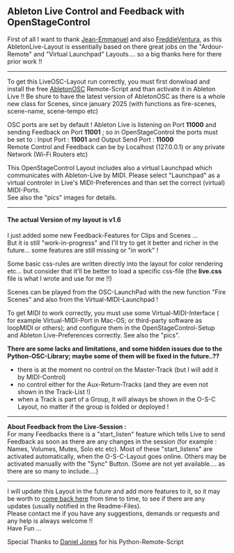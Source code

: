 ## Ableton Live  Control and Feedback with OpenStageControl    

First of all I want to thank [Jean-Emmanuel](https://github.com/jean-emmanuel/ardour-control) and also [FreddieVentura](https://github.com/freddieventura/virtual-launchpad), as this AbletonLive-Layout is essentially based on there great jobs on the "Ardour-Remote" and "Virtual Launchpad" Layouts.... so a big thanks here for there prior work !!

---
To get this LiveOSC-Layout run correctly, you must first donwload and install the free [AbletonOSC](https://github.com/ideoforms/AbletonOSC) Remote-Script and than activate it in Ableton Live !! Be shure to have the latest version of AbletonOSC as there is a whole new class for Scenes, since january 2025 (with functions as fire-scenes, scene-name, scene-tempo etc)   

OSC ports are set by default ! Ableton Live is listening on Port **11000** and sending Feedback on Port **11001** ; so in OpenStageControl the ports must be set to : Input Port : **11001** and Output Send Port : **11000**    
Remote Control and Feedback can be by Localhost (127.0.0.1) or any private Network (Wi-Fi Routers etc)   

This OpenStageControl Layout includes also a virtual Launchpad which communicates with Ableton-Live by MIDI. Please select "Launchpad" as a virtual controler in Live's MIDI-Preferences and than set the correct (virtual) MIDI-Ports.    
See also the "pics" images for details.

---
#### The actual Version of my layout is  v1.6     
I just added some new Feedback-Features for Clips and Scenes ...     
But it is still "work-in-progress" and I'll try to get it better and richer in the future... some features are still missing or "in work" !  

Some basic css-rules are written directly into the layout for color rendering etc... but consider that it'll be better to load a specific css-file (the **live.css** file is what I wrote and use for me !!)   
   
Scenes can  be played from the OSC-LaunchPad with the new function "Fire Scenes" and also from the Virtual-MIDI-Launchpad !    

To get MIDI to work correctly, you must use some Virtual-MIDI-Interface ( for example Virtual-MIDI-Port in Mac-OS; or third-party software as loopMIDI or others); and configure them in the OpenStageControl-Setup and Ableton Live-Preferences correctly. See also the "pics".      

**There are some lacks and limitations, and some hidden issues due to the Python-OSC-Library; maybe some of them will be fixed in the future..??**
- there is at the moment no control on the Master-Track (but I will add it by MIDI-Control)
- no control either for the Aux-Return-Tracks (and they are even not shown in the Track-List !)
- when a Track is part of a Group, it will always be shown in the O-S-C Layout, no matter if the group is folded or deployed ! 

---
**About Feedback from the Live-Session :**    
For many Feedbacks there is a "start_listen" feature which tells Live to send Feedback as soon as there are any changes in the session (for example : Names, Volumes, Mutes, Solo etc etc). Most of these "start_listens" are activated automatically, when the O-S-C-Layout goes online. Others may be activated manually with the "Sync" Button. (Some are not yet available.... as there are so many to include....)   

---
I will update this Layout in the future and add more features to it, so  it may be worth to [come back here](https://github.com/ziginfo/OpenStageControl-Layouts/tree/main/AbletonLiveOSC) from time to time, to see if there are any updates (usually notified in the Readme-Files).     
Please contact me if you have any suggestions, demands or requests and any help is always welcome !!   
Have Fun ...  

Special Thanks to [Daniel Jones](https://github.com/ideoforms) for his Python-Remote-Script
